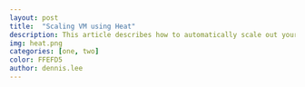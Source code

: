 ```yaml
---
layout: post
title:  "Scaling VM using Heat"
description: This article describes how to automatically scale out your Compute instances in response to heavy system usage. By using pre-defined rules that consider factors such as CPU or memory usage, you can configure Orchestration (heat) to add and remove additional instances automatically, when they are needed.
img: heat.png
categories: [one, two]
color: FFEFD5
author: dennis.lee
---
```


